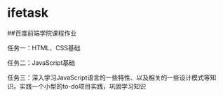 # ifetask

##百度前端学院课程作业

任务一：HTML、CSS基础

任务二：JavaScript基础

任务三：深入学习JavaScript语言的一些特性、以及相关的一些设计模式等知识。实践一个小型的to-do项目实践，巩固学习知识
